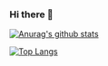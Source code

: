 ### Hi there 👋

[![Anurag's github stats](https://github-readme-stats.vercel.app/api?username=kilsonrs&hide=stars,prs,issues,contribs)](https://github.com/anuraghazra/github-readme-stats)

[![Top Langs](https://github-readme-stats.vercel.app/api/top-langs/?username=kilsonrs)](https://github.com/anuraghazra/github-readme-stats)
